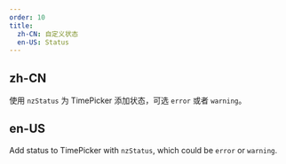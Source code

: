 ```yaml
---
order: 10
title:
  zh-CN: 自定义状态
  en-US: Status
---
```


## zh-CN

使用 `nzStatus` 为 TimePicker 添加状态，可选 `error` 或者 `warning`。

## en-US

Add status to TimePicker with `nzStatus`, which could be `error` or `warning`.